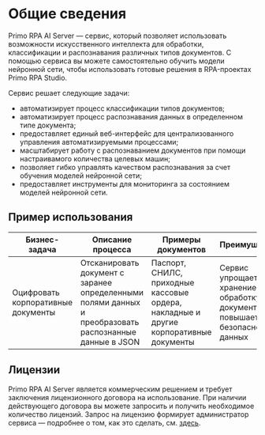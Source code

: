# Общие сведения

Primo RPA AI Server — сервис, который позволяет использовать возможности искусственного интеллекта для обработки, классификации и распознавания различных типов документов. С помощью сервиса вы можете самостоятельно обучить модели нейронной сети, чтобы использовать готовые решения в RPA-проектах Primo RPA Studio. 

Сервис решает следующие задачи:
* автоматизирует процесс классификации типов документов;
* автоматизирует процесс распознавания данных в определенном типе документа;
* предоставляет единый веб-интерфейс для централизованного управления автоматизируемыми процессами;
* масштабирует работу с распознаванием документов при помощи настраивамого количества целевых машин;
* позволяет гибко управлять качеством распознавания за счет обучения моделей нейронной сети;
* предоставляет инструменты для мониторинга за состоянием моделей нейронной сети.

## Пример использования

| Бизнес-задача                                              | Описание процесса                                                                | Примеры документов                                 | Преимущества                                                                 |
|-----------------------------------------------------|-------------------------------------------------------------------------|-------------------------------------------------------|----------------------------------------------------------------------------|
| Оцифровать корпоративные документы               | Отсканировать документ с заранее определенными полями данных и преобразовать распознанные данные в JSON  | Паспорт, СНИЛС, приходные кассовые ордера, накладные и другие корпоративные документы | Сервис упрощает хранение и обработку документов, повышает безопасность данных |


## Лицензии

Primo RPA AI Server является коммерческим решением и требует заключения лицензионного договора на использование. При наличии действующего договора вы можете запросить и получить необходимое количество лицензий. Запрос на лицензию формирует администратор сервиса — подробнее о том, как это сделать, см. [здесь](https://docs.primo-rpa.ru/primo-rpa/primo-ai-server/admin/licenses).


